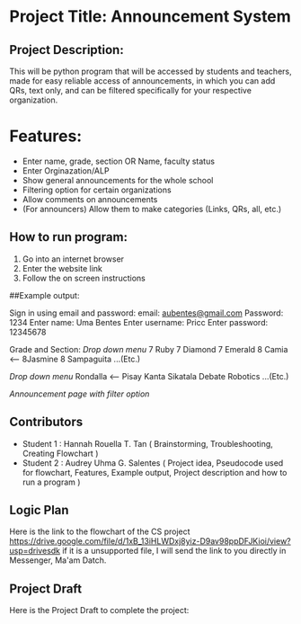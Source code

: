 # Project Title: Announcement System

## Project Description:
This will be python program that will be accessed by students and teachers, made for easy reliable access of announcements, in which you can add QRs, text only, and can be filtered specifically for your respective organization.

# Features:
- Enter name, grade, section OR Name, faculty status
- Enter Orginazation/ALP
- Show general announcements for the whole school
- Filtering option for certain organizations
- Allow comments on announcements
- (For announcers) Allow them to make categories (Links, QRs, all, etc.)

## How to run program:
1. Go into an internet browser
2. Enter the website link
3. Follow the on screen instructions 

##Example output:

Sign in using email and password: email: aubentes@gmail.com
Password: 1234
Enter name: Uma Bentes
Enter username: Pricc
Enter password: 12345678

Grade and Section:
*Drop down menu*
7 Ruby
7 Diamond
7 Emerald
8 Camia <--
8Jasmine
8 Sampaguita
...(Etc.)

*Drop down menu*
Rondalla <--
Pisay Kanta
Sikatala
Debate
Robotics 
...(Etc.)

*Announcement page with filter option*

## Contributors
- Student 1 : Hannah Rouella T. Tan ( Brainstorming, Troubleshooting, Creating Flowchart )
- Student 2 : Audrey Uhma  G. Salentes ( Project idea, Pseudocode used for flowchart, Features, Example output, Project description and how to run a program )

## Logic Plan
Here is the link to the flowchart of the CS project https://drive.google.com/file/d/1xB_13iHLWDxj8yiz-D9av98ppDFJKioi/view?usp=drivesdk if it is a unsupported file, I will send the link to you directly in Messenger, Ma'am Datch.


## Project Draft
Here is the Project Draft to complete the project:
